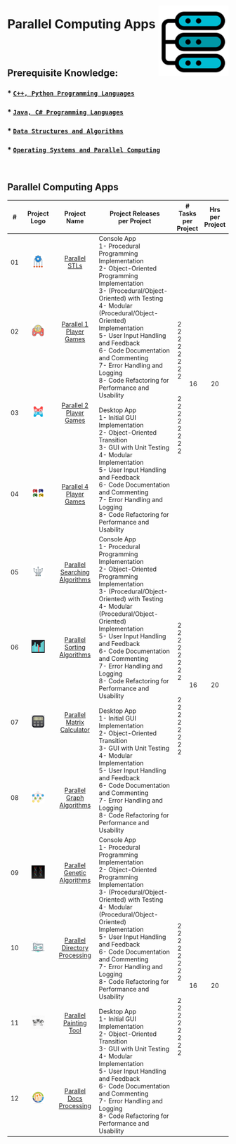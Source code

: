 <a href="/parallel-computing-apps/README.md"><img align="right" width="160" src="/logos/parallel-computing-apps.png"></img></a>

# Parallel Computing Apps

<br><br>

## Prerequisite Knowledge: 
### * [`C++, Python Programming Languages`](https://github.com/cs-MohamedAyman/Computer-Science-Trainings/blob/master/cpp-python-programming-languages.md) 
### * [`Java, C# Programming Languages`](https://github.com/cs-MohamedAyman/Computer-Science-Trainings/blob/master/java-csharp-programming-languages.md)
### * [`Data Structures and Algorithms`](https://github.com/cs-MohamedAyman/Computer-Science-Trainings/blob/master/data-structures-and-algorithms.md)
### * [`Operating Systems and Parallel Computing`](https://github.com/cs-MohamedAyman/Computer-Science-Trainings/blob/master/operating-systems-and-parallel-computing.md) 

<br>

## Parallel Computing Apps

<table>
    <thead>
        <tr>
<th width="30px">#</th>
<th width="170px">Project Logo</th>
<th width="150px">Project Name</th>
<th width="450px">Project Releases <br> per Project</th>
<th width="120px" colspan=2># Tasks <br> per Project</th>
<th width="30px">Hrs <br> per Project</th>
        </tr>
    </thead>
    <tbody>
        <tr>
<td align="center">01</td>
<td align="center"><a href="https://github.com/cs-MohamedAyman/Educational-Projects/blob/master/parallel-computing-apps/parallel-stls/README.md">
<img width="50%" src="https://github.com/cs-MohamedAyman/Educational-Projects/blob/master/logos/parallel-stls.png"></img></a></td>
<td align="center"><a href="https://github.com/cs-MohamedAyman/Educational-Projects/blob/master/parallel-computing-apps/parallel-stls/README.md">Parallel STLs</a></td>
<td align="left" rowspan=4>
Console App <br>
1- Procedural Programming Implementation <br>
2- Object-Oriented Programming Implementation <br>
3- (Procedural/Object-Oriented) with Testing <br>
4- Modular (Procedural/Object-Oriented) Implementation <br>
5- User Input Handling and Feedback <br>
6- Code Documentation and Commenting <br>
7- Error Handling and Logging <br>
8- Code Refactoring for Performance and Usability <br>
<br>
Desktop App <br>
1- Initial GUI Implementation <br>
2- Object-Oriented Transition <br>
3- GUI with Unit Testing <br>
4- Modular Implementation <br>
5- User Input Handling and Feedback <br>
6- Code Documentation and Commenting <br>
7- Error Handling and Logging <br>
8- Code Refactoring for Performance and Usability <br>
</td>
<td align="center" rowspan=4>
<br>
2 <br>
2 <br>
2 <br>
2 <br>
2 <br>
2 <br>
2 <br>
2 <br>
<br>
<br>
2 <br>
2 <br>
2 <br>
2 <br>
2 <br>
2 <br>
2 <br>
2 <br>
</td>
<td align="center" rowspan=4>16</td>
<td align="center" rowspan=4>20</td>
        </tr>
        <tr>
<td align="center">02</td>
<td align="center"><a href="https://github.com/cs-MohamedAyman/Educational-Projects/blob/master/parallel-computing-apps/parallel-1-player-games/README.md">
<img width="50%" src="https://github.com/cs-MohamedAyman/Educational-Projects/blob/master/logos/parallel-1-player-games.png"></img></a></td>
<td align="center"><a href="https://github.com/cs-MohamedAyman/Educational-Projects/blob/master/parallel-computing-apps/parallel-1-player-games/README.md">Parallel 1 Player Games</a></td>
        </tr>
        <tr>
<td align="center">03</td>
<td align="center"><a href="https://github.com/cs-MohamedAyman/Educational-Projects/blob/master/parallel-computing-apps/parallel-2-player-games/README.md">
<img width="50%" src="https://github.com/cs-MohamedAyman/Educational-Projects/blob/master/logos/parallel-2-player-games.png"></img></a></td>
<td align="center"><a href="https://github.com/cs-MohamedAyman/Educational-Projects/blob/master/parallel-computing-apps/parallel-2-player-games/README.md">Parallel 2 Player Games</Processing</a></td>
        </tr>
        <tr>
<td align="center">04</td>
<td align="center"><a href="https://github.com/cs-MohamedAyman/Educational-Projects/blob/master/parallel-computing-apps/parallel-4-player-games/README.md">
<img width="50%" src="https://github.com/cs-MohamedAyman/Educational-Projects/blob/master/logos/parallel-4-player-games.png"></img></a></td>
<td align="center"><a href="https://github.com/cs-MohamedAyman/Educational-Projects/blob/master/parallel-computing-apps/parallel-4-player-games/README.md">Parallel 4 Player Games</a></td>
        </tr>
        <tr>
<td align="center">05</td>
<td align="center"><a href="https://github.com/cs-MohamedAyman/Educational-Projects/blob/master/parallel-computing-apps/parallel-searching-algorithms/README.md">
<img width="50%" src="https://github.com/cs-MohamedAyman/Educational-Projects/blob/master/logos/parallel-searching-algorithms.png"></img></a></td>
<td align="center"><a href="https://github.com/cs-MohamedAyman/Educational-Projects/blob/master/parallel-computing-apps/parallel-searching-algorithms/README.md">Parallel Searching Algorithms</a></td>
<td align="left" rowspan=4>
Console App <br>
1- Procedural Programming Implementation <br>
2- Object-Oriented Programming Implementation <br>
3- (Procedural/Object-Oriented) with Testing <br>
4- Modular (Procedural/Object-Oriented) Implementation <br>
5- User Input Handling and Feedback <br>
6- Code Documentation and Commenting <br>
7- Error Handling and Logging <br>
8- Code Refactoring for Performance and Usability <br>
<br>
Desktop App <br>
1- Initial GUI Implementation <br>
2- Object-Oriented Transition <br>
3- GUI with Unit Testing <br>
4- Modular Implementation <br>
5- User Input Handling and Feedback <br>
6- Code Documentation and Commenting <br>
7- Error Handling and Logging <br>
8- Code Refactoring for Performance and Usability <br>
</td>
<td align="center" rowspan=4>
<br>
2 <br>
2 <br>
2 <br>
2 <br>
2 <br>
2 <br>
2 <br>
2 <br>
<br>
<br>
2 <br>
2 <br>
2 <br>
2 <br>
2 <br>
2 <br>
2 <br>
2 <br>
</td>
<td align="center" rowspan=4>16</td>
<td align="center" rowspan=4>20</td>
        </tr>
        <tr>
<td align="center">06</td>
<td align="center"><a href="https://github.com/cs-MohamedAyman/Educational-Projects/blob/master/parallel-computing-apps/parallel-sorting-algorithms/README.md">
<img width="50%" src="https://github.com/cs-MohamedAyman/Educational-Projects/blob/master/logos/parallel-sorting-algorithms.png"></img></a></td>
<td align="center"><a href="https://github.com/cs-MohamedAyman/Educational-Projects/blob/master/parallel-computing-apps/parallel-sorting-algorithms/README.md">Parallel Sorting Algorithms</a></td>
        </tr>
        <tr>
<td align="center">07</td>
<td align="center"><a href="https://github.com/cs-MohamedAyman/Educational-Projects/blob/master/parallel-computing-apps/parallel-matrix-calculator/README.md">
<img width="50%" src="https://github.com/cs-MohamedAyman/Educational-Projects/blob/master/logos/parallel-matrix-calculator.png"></img></a></td>
<td align="center"><a href="https://github.com/cs-MohamedAyman/Educational-Projects/blob/master/parallel-computing-apps/parallel-matrix-calculator/README.md">Parallel Matrix Calculator</a></td>
        </tr>
        <tr>
<td align="center">08</td>
<td align="center"><a href="https://github.com/cs-MohamedAyman/Educational-Projects/blob/master/parallel-computing-apps/parallel-graph-algorithms/README.md">
<img width="50%" src="https://github.com/cs-MohamedAyman/Educational-Projects/blob/master/logos/parallel-graph-algorithms.png"></img></a></td>
<td align="center"><a href="https://github.com/cs-MohamedAyman/Educational-Projects/blob/master/parallel-computing-apps/parallel-graph-algorithms/README.md">Parallel Graph Algorithms</a></td>
        </tr>
        <tr>
<td align="center">09</td>
<td align="center"><a href="https://github.com/cs-MohamedAyman/Educational-Projects/blob/master/parallel-computing-apps/parallel-genetic-algorithms/README.md">
<img width="50%" src="https://github.com/cs-MohamedAyman/Educational-Projects/blob/master/logos/parallel-genetic-algorithms.png"></img></a></td>
<td align="center"><a href="https://github.com/cs-MohamedAyman/Educational-Projects/blob/master/parallel-computing-apps/parallel-genetic-algorithms/README.md">Parallel Genetic Algorithms</a></td>
<td align="left" rowspan=4>
Console App <br>
1- Procedural Programming Implementation <br>
2- Object-Oriented Programming Implementation <br>
3- (Procedural/Object-Oriented) with Testing <br>
4- Modular (Procedural/Object-Oriented) Implementation <br>
5- User Input Handling and Feedback <br>
6- Code Documentation and Commenting <br>
7- Error Handling and Logging <br>
8- Code Refactoring for Performance and Usability <br>
<br>
Desktop App <br>
1- Initial GUI Implementation <br>
2- Object-Oriented Transition <br>
3- GUI with Unit Testing <br>
4- Modular Implementation <br>
5- User Input Handling and Feedback <br>
6- Code Documentation and Commenting <br>
7- Error Handling and Logging <br>
8- Code Refactoring for Performance and Usability <br>
</td>
<td align="center" rowspan=4>
<br>
2 <br>
2 <br>
2 <br>
2 <br>
2 <br>
2 <br>
2 <br>
2 <br>
<br>
<br>
2 <br>
2 <br>
2 <br>
2 <br>
2 <br>
2 <br>
2 <br>
2 <br>
</td>
<td align="center" rowspan=4>16</td>
<td align="center" rowspan=4>20</td>
        </tr>
        <tr>
<td align="center">10</td>
<td align="center"><a href="https://github.com/cs-MohamedAyman/Educational-Projects/blob/master/parallel-computing-apps/parallel-directory-processing/README.md">
<img width="50%" src="https://github.com/cs-MohamedAyman/Educational-Projects/blob/master/logos/parallel-directory-processing.png"></img></a></td>
<td align="center"><a href="https://github.com/cs-MohamedAyman/Educational-Projects/blob/master/parallel-computing-apps/parallel-directory-processing/README.md">Parallel Directory Processing</a></td>
        </tr>
        <tr>
<td align="center">11</td>
<td align="center"><a href="https://github.com/cs-MohamedAyman/Educational-Projects/blob/master/parallel-computing-apps/parallel-painting-tool/README.md">
<img width="50%" src="https://github.com/cs-MohamedAyman/Educational-Projects/blob/master/logos/parallel-painting-tool.png"></img></a></td>
<td align="center"><a href="https://github.com/cs-MohamedAyman/Educational-Projects/blob/master/parallel-computing-apps/parallel-painting-tool/README.md">Parallel Painting Tool</a></td>
        </tr>
        <tr>
<td align="center">12</td>
<td align="center"><a href="https://github.com/cs-MohamedAyman/Educational-Projects/blob/master/parallel-computing-apps/parallel-docs-processing/README.md">
<img width="50%" src="https://github.com/cs-MohamedAyman/Educational-Projects/blob/master/logos/parallel-docs-processing.png"></img></a></td>
<td align="center"><a href="https://github.com/cs-MohamedAyman/Educational-Projects/blob/master/parallel-computing-apps/parallel-docs-processing/README.md">Parallel Docs Processing</a></td>
        </tr>
    </tbody>
</table>
